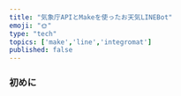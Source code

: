 ```yaml
---
title: "気象庁APIとMakeを使ったお天気LINEBot"
emoji: "🌞"
type: "tech"
topics: ['make','line','integromat']
published: false
---
```


### 初めに

